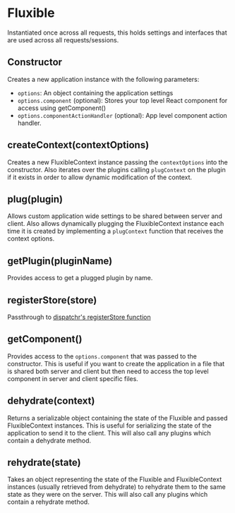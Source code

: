 # Fluxible

Instantiated once across all requests, this holds settings and interfaces that are used across all requests/sessions.

## Constructor

Creates a new application instance with the following parameters:

 * `options`: An object containing the application settings
 * `options.component` (optional): Stores your top level React component for access using getComponent()
 * `options.componentActionHandler` (optional): App level component action handler.

## createContext(contextOptions)

Creates a new FluxibleContext instance passing the `contextOptions` into the constructor. Also iterates over the plugins calling `plugContext` on the plugin if it exists in order to allow dynamic modification of the context.

## plug(plugin)

Allows custom application wide settings to be shared between server and client. Also allows dynamically plugging the FluxibleContext instance each time it is created by implementing a `plugContext` function that receives the context options.

## getPlugin(pluginName)

Provides access to get a plugged plugin by name.

## registerStore(store)

Passthrough to [dispatchr's registerStore function](https://github.com/yahoo/dispatchr#registerstorestoreclass)

## getComponent()

Provides access to the `options.component` that was passed to the constructor. This is useful if you want to create the application in a file that is shared both server and client but then need to access the top level component in server and client specific files.

## dehydrate(context)

Returns a serializable object containing the state of the Fluxible and passed FluxibleContext instances. This is useful for serializing the state of the application to send it to the client. This will also call any plugins which contain a dehydrate method.

## rehydrate(state)

Takes an object representing the state of the Fluxible and FluxibleContext instances (usually retrieved from dehydrate) to rehydrate them to the same state as they were on the server. This will also call any plugins which contain a rehydrate method.
